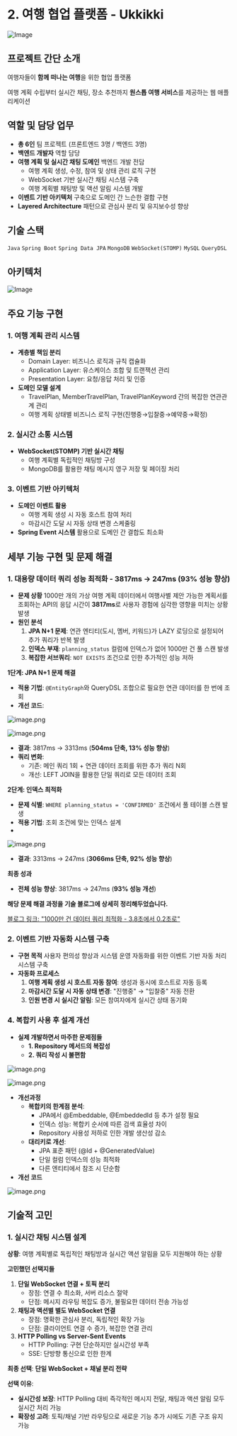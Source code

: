 # 2. 여행 협업 플랫폼 - Ukkikki

![Image](https://github.com/user-attachments/assets/51514421-6649-4faa-8873-c60602d01a8e)

## 프로젝트 간단 소개

여행자들이 **함께 떠나는 여행**을 위한 협업 플랫폼

여행 계획 수립부터 실시간 채팅, 장소 추천까지 **원스톱 여행 서비스**를 제공하는 웹 애플리케이션

## 역할 및 담당 업무

- **총 6인** 팀 프로젝트 (프론트엔드 3명 / 백엔드 3명)
- **백엔드 개발자** 역할 담당
- **여행 계획 및 실시간 채팅 도메인** 백엔드 개발 전담
    - 여행 계획 생성, 수정, 참여 및 상태 관리 로직 구현
    - WebSocket 기반 실시간 채팅 시스템 구축
    - 여행 계획별 채팅방 및 액션 알림 시스템 개발
- **이벤트 기반 아키텍처** 구축으로 도메인 간 느슨한 결합 구현
- **Layered Architecture** 패턴으로 관심사 분리 및 유지보수성 향상

## 기술 스택

`Java` `Spring Boot` `Spring Data JPA` `MongoDB` `WebSocket(STOMP)`  `MySQL` `QueryDSL`

## 아키텍처

![Image](https://github.com/user-attachments/assets/a878f93a-d29e-422f-946c-8a6b3946c41d)

## 주요 기능 구현

### 1. 여행 계획 관리 시스템

- **계층별 책임 분리**
    - Domain Layer: 비즈니스 로직과 규칙 캡슐화
    - Application Layer: 유스케이스 조합 및 트랜잭션 관리
    - Presentation Layer: 요청/응답 처리 및 인증
- **도메인 모델 설계**
    - TravelPlan, MemberTravelPlan, TravelPlanKeyword 간의 복잡한 연관관계 관리
    - 여행 계획 상태별 비즈니스 로직 구현(진행중→입찰중→예약중→확정)

### 2. 실시간 소통 시스템

- **WebSocket(STOMP) 기반 실시간 채팅**
    - 여행 계획별 독립적인 채팅방 구성
    - MongoDB를 활용한 채팅 메시지 영구 저장 및 페이징 처리

### 3. 이벤트 기반 아키텍처

- **도메인 이벤트 활용**
    - 여행 계획 생성 시 자동 호스트 참여 처리
    - 마감시간 도달 시 자동 상태 변경 스케줄링
- **Spring Event 시스템** 활용으로 도메인 간 결합도 최소화

## 세부 기능 구현 및 문제 해결

### 1. 대용량 데이터 쿼리 성능 최적화 - **3817ms → 247ms (93% 성능 향상)**

- **문제 상황**
1000만 개의 가상 여행 계획 데이터에서 여행사별 제안 가능한 계획서를 조회하는 API의 응답 시간이 **3817ms**로 사용자 경험에 심각한 영향을 미치는 상황 발생
- **원인 분석**
    1. **JPA N+1 문제**: 연관 엔티티(도시, 멤버, 키워드)가 LAZY 로딩으로 설정되어 추가 쿼리가 반복 발생
    2. **인덱스 부재**: `planning_status` 컬럼에 인덱스가 없어 1000만 건 풀 스캔 발생
    3. **복잡한 서브쿼리**: `NOT EXISTS` 조건으로 인한 추가적인 성능 저하

**1단계: JPA N+1 문제 해결**

- **적용 기법**: `@EntityGraph`와 QueryDSL 조합으로 필요한 연관 데이터를 한 번에 조회
- **개선 코드**:

![image.png](attachment:56f16713-7380-4ce2-a3d7-d2ea03652a75:image.png)

![image.png](attachment:cea83fbe-5a13-41dd-8e2d-626b0d2634b1:image.png)

- **결과**: 3817ms → 3313ms (**504ms 단축, 13% 성능 향상**)
- **쿼리 변화**:
    - 기존: 메인 쿼리 1회 + 연관 데이터 조회를 위한 추가 쿼리 N회
    - 개선: LEFT JOIN을 활용한 단일 쿼리로 모든 데이터 조회

**2단계: 인덱스 최적화**

- **문제 식별**: `WHERE planning_status = 'CONFIRMED'` 조건에서 풀 테이블 스캔 발생
- **적용 기법**: 조회 조건에 맞는 인덱스 설계
- 
![image.png](attachment:904d0aff-9354-4344-a503-1526b5cadf3e:image.png)

- **결과**: 3313ms → 247ms (**3066ms 단축, 92% 성능 향상**)

**최종 성과**

- **전체 성능 향상**: 3817ms → 247ms (**93% 성능 개선**)

 **해당 문제 해결 과정을 기술 블로그에 상세히 정리해두었습니다.**

[블로그 링크: "1000만 건 데이터 쿼리 최적화 - 3.8초에서 0.2초로"](https://gahacman.tistory.com/47)

### 2. 이벤트 기반 자동화 시스템 구축

- **구현 목적**
사용자 편의성 향상과 시스템 운영 자동화를 위한 이벤트 기반 자동 처리 시스템 구축
- **자동화 프로세스**
    1. **여행 계획 생성 시 호스트 자동 참여**: 생성과 동시에 호스트로 자동 등록
    2. **마감시간 도달 시 자동 상태 변경**: "진행중" → "입찰중" 자동 전환
    3. **인원 변경 시 실시간 알림**: 모든 참여자에게 실시간 상태 동기화

### 4. 복합키 사용 후 설계 개선

- **실제 개발하면서 마주한 문제점들**
    - **1. Repository 메서드의 복잡성**
    - **2. 쿼리 작성 시 불편함**
    
![image.png](attachment:a7cc1cf0-1011-495c-929a-f37b52b3db8d:image.png)

![image.png](attachment:76b24438-61f3-49eb-b1fe-bed64ad8c7cd:image.png)
    
- **개선과정**
    - **복합키의 한계점 분석**:
        - JPA에서 @Embeddable, @EmbeddedId 등 추가 설정 필요
        - 인덱스 성능: 복합키 순서에 따른 검색 효율성 차이
        - Repository 사용성 저하로 인한 개발 생산성 감소
    - **대리키로 개선**:
        - JPA 표준 패턴 (@Id + @GeneratedValue)
        - 단일 컬럼 인덱스의 성능 최적화
        - 다른 엔티티에서 참조 시 단순함
- **개선 코드**

![image.png](attachment:7fbaca00-86bb-4f41-9c89-3df5643efe45:image.png)

## 기술적 고민

### 1. 실시간 채팅 시스템 설계

**상황**: 여행 계획별로 독립적인 채팅방과 실시간 액션 알림을 모두 지원해야 하는 상황

**고민했던 선택지들**

1. **단일 WebSocket 연결 + 토픽 분리**
    - 장점: 연결 수 최소화, 서버 리소스 절약
    - 단점: 메시지 라우팅 복잡도 증가, 불필요한 데이터 전송 가능성
2. **채팅과 액션별 별도 WebSocket 연결**
    - 장점: 명확한 관심사 분리, 독립적인 확장 가능
    - 단점: 클라이언트 연결 수 증가, 복잡한 연결 관리
3. **HTTP Polling vs Server-Sent Events**
    - HTTP Polling: 구현 단순하지만 실시간성 부족
    - SSE: 단방향 통신으로 인한 한계

**최종 선택**: **단일 WebSocket + 채널 분리 전략**

**선택 이유**:

- **실시간성 보장**: HTTP Polling 대비 즉각적인 메시지 전달, 채팅과 액션 알림 모두 실시간 처리 가능
- **확장성 고려**: 토픽/채널 기반 라우팅으로 새로운 기능 추가 시에도 기존 구조 유지 가능
